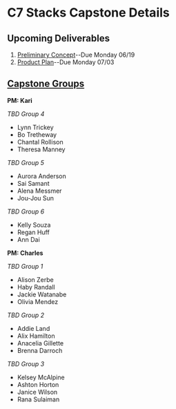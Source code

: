 # C7 Stacks Capstone Details

## Upcoming Deliverables
1. [Preliminary Concept](/concept.md)--Due Monday 06/19
1. [Product Plan](/product-plan.md)--Due Monday 07/03

## [Capstone Groups](/groups.md)
**PM: Kari**

_TBD Group 4_
- Lynn Trickey
- Bo Tretheway
- Chantal Rollison
- Theresa Manney

_TBD Group 5_
- Aurora Anderson
- Sai Samant
- Alena Messmer
- Jou-Jou Sun

_TBD Group 6_
- Kelly Souza
- Regan Huff
- Ann Dai

**PM: Charles**

_TBD Group 1_
- Alison Zerbe
- Haby Randall
- Jackie Watanabe
- Olivia Mendez

_TBD Group 2_
- Addie Land
- Alix Hamilton
- Anacelia Gillette
- Brenna Darroch

_TBD Group 3_
- Kelsey McAlpine
- Ashton Horton
- Janice Wilson
- Rana Sulaiman
